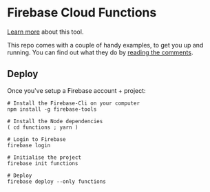 
# Firebase Cloud Functions

[Learn more](https://firebase.google.com/docs/functions/) about this tool.

This repo comes with a couple of handy examples, to get you up and running. You can find out what they do by [reading the comments](/firebase-cloud-functions/functions/index.js).

## Deploy

Once you've setup a Firebase account + project:

```
# Install the Firebase-Cli on your computer
npm install -g firebase-tools

# Install the Node dependencies
( cd functions ; yarn )

# Login to Firebase
firebase login

# Initialise the project
firebase init functions

# Deploy
firebase deploy --only functions
```
